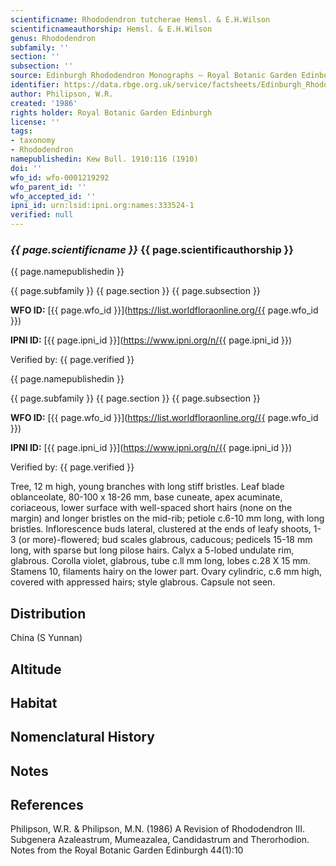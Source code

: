 ```yaml
---
scientificname: Rhododendron tutcherae Hemsl. & E.H.Wilson
scientificnameauthorship: Hemsl. & E.H.Wilson
genus: Rhododendron
subfamily: ''
section: ''
subsection: ''
source: Edinburgh Rhododendron Monographs – Royal Botanic Garden Edinburgh
identifier: https://data.rbge.org.uk/service/factsheets/Edinburgh_Rhododendron_Monographs.xhtml
author: Philipson, W.R.
created: '1986'
rights holder: Royal Botanic Garden Edinburgh
license: ''
tags:
- taxonomy
- Rhododendron
namepublishedin: Kew Bull. 1910:116 (1910)
doi: ''
wfo_id: wfo-0001219292
wfo_parent_id: ''
wfo_accepted_id: ''
ipni_id: urn:lsid:ipni.org:names:333524-1
verified: null
---
```

### _{{ page.scientificname }}_ {{ page.scientificauthorship }}
 {{ page.namepublishedin }}

{{ page.subfamily }} {{ page.section }} {{ page.subsection }}

**WFO ID:** [{{ page.wfo_id }}](https://list.worldfloraonline.org/{{ page.wfo_id }})

**IPNI ID:** [{{ page.ipni_id }}](https://www.ipni.org/n/{{ page.ipni_id }})

Verified by: {{ page.verified }}

 {{ page.namepublishedin }}

{{ page.subfamily }} {{ page.section }} {{ page.subsection }}

**WFO ID:** [{{ page.wfo_id }}](https://list.worldfloraonline.org/{{ page.wfo_id }})

**IPNI ID:** [{{ page.ipni_id }}](https://www.ipni.org/n/{{ page.ipni_id }})

Verified by: {{ page.verified }}



Tree, 12 m high, young branches with long stiff bristles. Leaf blade oblanceolate, 80-100 x 18-26 mm, base cuneate, apex acuminate, coriaceous, lower surface with well-spaced short hairs (none on the margin) and longer bristles on the mid-rib; petiole c.6-10 mm long, with long bristles. Inflorescence buds lateral, clustered at the ends of leafy shoots, 1-3 (or more)-flowered; bud scales glabrous, caducous; pedicels 15-18 mm long, with sparse but long pilose hairs. Calyx a 5-lobed undulate rim, glabrous. Corolla violet, glabrous, tube c.ll mm long, lobes c.28 X 15 mm. Stamens 10, filaments hairy on the lower part. Ovary cylindric, c.6 mm high, covered with appressed hairs; style glabrous. Capsule not seen.

## Distribution
China (S Yunnan)

## Altitude


## Habitat


## Nomenclatural History

                       
## Notes


## References

Philipson, W.R. & Philipson, M.N. (1986) A Revision of Rhododendron III. Subgenera Azaleastrum, Mumeazalea, Candidastrum and Therorhodion. Notes from the Royal Botanic Garden Edinburgh 44(1):10
